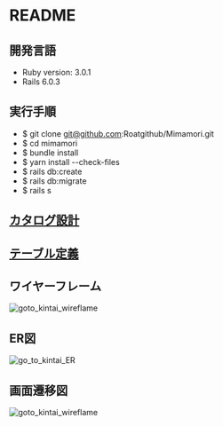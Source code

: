 # README

## 開発言語
* Ruby version: 3.0.1
* Rails 6.0.3

## 実行手順
* $ git clone git@github.com:Roatgithub/Mimamori.git
* $ cd mimamori
* $ bundle install
* $ yarn install --check-files
* $ rails db:create
* $ rails db:migrate
* $ rails s

## [カタログ設計](https://docs.google.com/spreadsheets/d/1ug1PI6fMeSc5TC-76lEbg-4TZ1CwnxPgLIz5EoLrTlo/edit#gid=782464957)

## [テーブル定義](https://docs.google.com/spreadsheets/d/1ug1PI6fMeSc5TC-76lEbg-4TZ1CwnxPgLIz5EoLrTlo/edit#gid=2020033787)

## ワイヤーフレーム
![goto_kintai_wireflame](https://user-images.githubusercontent.com/103027606/172785656-26a999a8-a502-4367-89b1-4e4863fc1370.png)

## ER図
![go_to_kintai_ER](https://user-images.githubusercontent.com/103027606/172785747-7deb194b-09ab-40a7-8fd8-b4dcba413382.png)

## 画面遷移図
![goto_kintai_wireflame](https://user-images.githubusercontent.com/103027606/177082231-e9502a27-8706-4d56-ac7d-f02745ff4c37.png)


